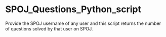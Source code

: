 # SPOJ_Questions_Python_script

Provide the SPOJ username of any user and this script returns the number of questions solved by that user on SPOJ.

